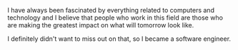 I have always been fascinated by everything related to computers and technology and I believe that people who work in this field are those who are making the greatest impact on what will tomorrow look like.

I definitely didn't want to miss out on that, so I became a software engineer.

